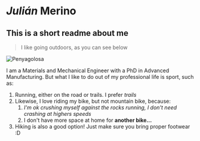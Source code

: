# *Julián* **Merino**
## This is a short readme about me
>I like going outdoors, as you can see below

![Penyagolosa](https://multimedia.comunitatvalenciana.com/95486075ABB4463EA0AC0155AC2162C0/img/3C136FD2BB1D4BE68991135B44B4640C/penagolosa_IMG_0254.jpg?responsive)

I am a Materials and Mechanical Engineer with a PhD in Advanced Manufacturing. But what I like to do out of my professional life is sport, such as:
1.  Running, either on the road or trails. I prefer *trails*
2.  Likewise, I love riding my bike, but not mountain bike, because:
    1.  *I'm ok crushing myself against the rocks running, I don't need crashing at highers speeds*
    2.  I don't have more space at home for **another bike...**
3. Hiking is also a good option! Just make sure you bring proper footwear :D